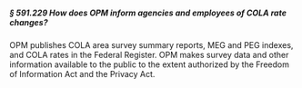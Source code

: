 ##### § 591.229 How does OPM inform agencies and employees of COLA rate changes? #####

OPM publishes COLA area survey summary reports, MEG and PEG indexes, and COLA rates in the Federal Register. OPM makes survey data and other information available to the public to the extent authorized by the Freedom of Information Act and the Privacy Act.
